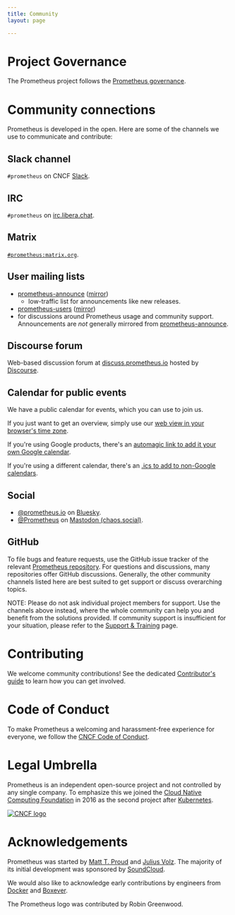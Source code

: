```yaml
---
title: Community
layout: page

---
```

# Project Governance

The Prometheus project follows the [Prometheus governance](/governance/).

# Community connections

Prometheus is developed in the open. Here are some of the channels we
use to communicate and contribute:

## Slack channel

`#prometheus` on CNCF [Slack](https://slack.cncf.io/).

## IRC

`#prometheus` on [irc.libera.chat](https://libera.chat/).

## Matrix

[`#prometheus:matrix.org`](https://app.element.io/#/room/#prometheus:matrix.org).

## User mailing lists

- [prometheus-announce](https://groups.google.com/forum/#!forum/prometheus-announce) ([mirror](https://www.mail-archive.com/prometheus-announce@googlegroups.com/))
  - low-traffic list for announcements like new releases.
- [prometheus-users](https://groups.google.com/forum/#!forum/prometheus-users) ([mirror](https://www.mail-archive.com/prometheus-users@googlegroups.com/))
 - for discussions around Prometheus usage and community support.
   Announcements are *not* generally mirrored from
   [prometheus-announce](https://groups.google.com/forum/#!forum/prometheus-announce).

## Discourse forum

Web-based discussion forum at [discuss.prometheus.io](https://discuss.prometheus.io/) hosted by
[Discourse](https://www.discourse.org/).

## Calendar for public events

We have a public calendar for events, which you can use to join us.

If you just want to get an overview, simply use our [web view in your browser's time zone](https://calendar.google.com/calendar/u/0/embed?src=prometheus.io_bdf9qgm081nrd0fe32g3olsld0%40group.calendar.google.com).

If you're using Google products, there's an [automagic link to add it your own Google calendar](https://calendar.google.com/calendar/render?cid=prometheus.io_bdf9qgm081nrd0fe32g3olsld0@group.calendar.google.com).

If you're using a different calendar, there's an [.ics to add to non-Google calendars](https://calendar.google.com/calendar/ical/prometheus.io_bdf9qgm081nrd0fe32g3olsld0%40group.calendar.google.com/public/basic.ics).

## Social

- [@prometheus.io](https://bsky.app/profile/prometheus.io) on [Bluesky](https://bsky.app/).
- [@Prometheus](https://chaos.social/@Prometheus) on [Mastodon (chaos.social)](https://chaos.social).

## GitHub

To file bugs and feature requests, use the GitHub issue
tracker of the relevant [Prometheus repository](http://github.com/prometheus).
For questions and discussions, many repositories offer GitHub discussions.
Generally, the other community channels listed here are best suited to get
support or discuss overarching topics.

NOTE: Please do not ask individual project members for support. Use the
channels above instead, where the whole community can help you and benefit from
the solutions provided. If community support is insufficient for your
situation, please refer to the [Support & Training](/support-training) page.

# Contributing

We welcome community contributions! See the dedicated [Contributor's
guide](/docs/guides/contributing/) to learn how you can get involved.

# Code of Conduct

To make Prometheus a welcoming and harassment-free experience for
everyone, we follow the [CNCF Code of
Conduct](https://github.com/cncf/foundation/blob/main/code-of-conduct.md).

# Legal Umbrella

Prometheus is an independent open-source project and not controlled by
any single company. To emphasize this we joined the [Cloud Native
Computing Foundation](https://cncf.io/) in 2016 as the second project
after [Kubernetes](https://kubernetes.io/).

<a href="https://cncf.io/"><img class="orig-size" src="/assets/cncf_logo.png" alt="CNCF logo"></a>

# Acknowledgements

Prometheus was started by [Matt T. Proud](http://www.matttproud.com) and
[Julius Volz](http://juliusv.com). The majority of its initial
development was sponsored by [SoundCloud](https://soundcloud.com).

We would also like to acknowledge early contributions by engineers from
[Docker](https://www.docker.com/) and
[Boxever](http://www.boxever.com/).

The Prometheus logo was contributed by Robin Greenwood.
